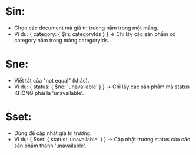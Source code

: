 # $in:
- Chọn các document mà giá trị trường nằm trong một mảng.
- Ví dụ: { category: { $in: categoryIds } }
→ Chỉ lấy các sản phẩm có category nằm trong mảng categoryIds.

# $ne:
- Viết tắt của "not equal" (khác).
- Ví dụ: { status: { $ne: 'unavailable' } }
→ Chỉ lấy các sản phẩm mà status KHÔNG phải là 'unavailable'.

# $set:
- Dùng để cập nhật giá trị trường.
- Ví dụ: { $set: { status: 'unavailable' } }
→ Cập nhật trường status của các sản phẩm thành 'unavailable'.
